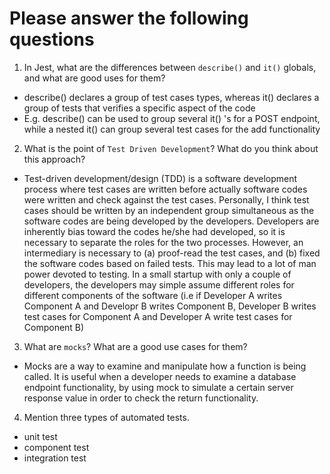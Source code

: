 # Please answer the following questions

1.  In Jest, what are the differences between `describe()` and `it()` globals, and what are good uses for them?
- describe() declares a group of test cases types, whereas it() declares a group of tests that verifies a specific aspect of the code
- E.g. describe() can be used to group several it() 's for a POST endpoint, while a nested it() can group several test cases for the add functionality

2.  What is the point of `Test Driven Development`? What do you think about this approach?
- Test-driven development/design (TDD) is a software development process where test cases are written before actually software codes were written and check against the test cases.  Personally, I think test cases should be written by an independent group simultaneous as the software codes are being developed by the developers.  Developers are inherently bias toward the codes he/she had developed, so it is necessary to separate the roles for the two processes.  However, an intermediary is necessary to (a) proof-read the test cases, and (b) fixed the software codes based on failed tests.  This may lead to a lot of man power devoted to testing.  In a small startup with only a couple of developers, the developers may simple assume different roles for different components of the software (i.e if Developer A writes Component A and Developr B writes Component B, Developer B writes test cases for Component A and Developer A write test cases for Component B)

3.  What are `mocks`? What are a good use cases for them?
- Mocks are a way to examine and manipulate how a function is being called.  It is useful when a developer needs to examine a database endpoint functionality, by using mock to simulate a certain server response value in order to check the return functionality.

4.  Mention three types of automated tests.
- unit test
- component test
- integration test